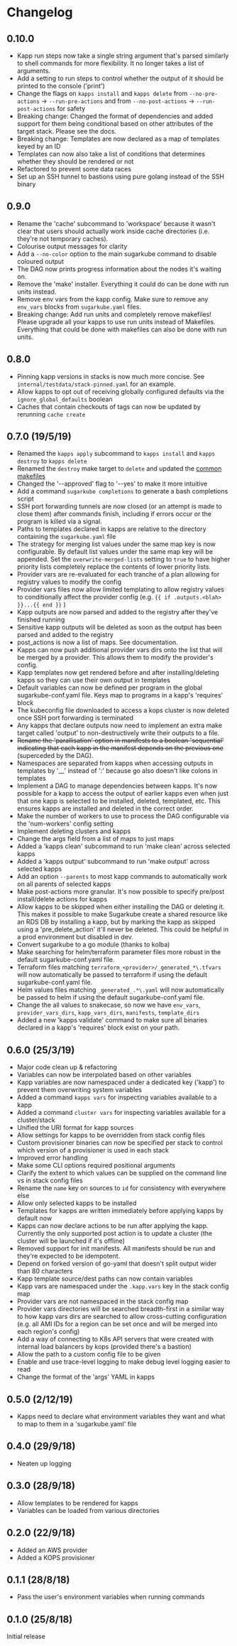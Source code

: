 # Changelog
## 0.10.0
* Kapp run steps now take a single string argument that's parsed similarly to shell commands for more flexibility. It no longer takes a list of arguments.
* Add a setting to run steps to control whether the output of it should be printed to the console ('print')
* Change the flags on `kapps install` and `kapps delete` from `--no-pre-actions` -> `--run-pre-actions` and from `--no-post-actions` -> `--run-post-actions` for safety 
* Breaking change: Changed the format of dependencies and added support for them being conditional based on other attributes of the target stack. Please see the docs.
* Breaking change: Templates are now declared as a map of templates keyed by an ID
* Templates can now also take a list of conditions that determines whether they should be rendered or not
* Refactored to prevent some data races
* Set up an SSH tunnel to bastions using pure golang instead of the SSH binary

## 0.9.0
* Rename the 'cache' subcommand to 'workspace' because it wasn't clear that users should actually work inside cache directories (i.e. they're not temporary caches).
* Colourise output messages for clarity
* Add a `--no-color` option to the main sugarkube command to disable coloured output
* The DAG now prints progress information about the nodes it's waiting on.
* Remove the 'make' installer. Everything it could do can be done with run units instead.
* Remove env vars from the kapp config. Make sure to remove any `env_vars` blocks from `sugarkube.yaml` files.
* Breaking change: Add run units and completely remove makefiles! Please upgrade all your kapps to use run units instead of Makefiles. Everything that could be done with makefiles can also be done with run units.

## 0.8.0
* Pinning kapp versions in stacks is now much more concise. See `internal/testdata/stack-pinned.yaml` for an example.
* Allow kapps to opt out of receiving globally configured defaults via the `ignore_global_defaults` boolean
* Caches that contain checkouts of tags can now be updated by rerunning `cache create`

## 0.7.0 (19/5/19)
* Renamed the `kapps apply` subcommand to `kapps install` and `kapps destroy` to `kapps delete`
* Renamed the `destroy` make target to `delete` and updated the [common makefiles](https://github.com/sugarkube/kapps/tree/master/incubator/common-makefiles)
* Changed the '--approved' flag to '--yes' to make it more intuitive
* Add a command `sugarkube completions` to generate a bash completions script
* SSH port forwarding tunnels are now closed (or an attempt is made to close them) after commands finish, including if errors occur or the program is killed via a signal.
* Paths to templates declared in kapps are relative to the directory containing the `sugarkube.yaml` file
* The strategy for merging list values under the same map key is now configurable. By default list values under the same map key will be appended. Set the `overwrite-merged-lists` setting to `true` to have higher priority lists completely replace the contents of lower priority lists.
* Provider vars are re-evaluated for each tranche of a plan allowing for registry values to modify the config
* Provider vars files now allow limited templating to allow registry values to conditionally affect the provider config (e.g. `{{ if .outputs.<blah> }}...{{ end }}` )
* Kapp outputs are now parsed and added to the registry after they've finished running
* Sensitive kapp outputs will be deleted as soon as the output has been parsed and added to the registry
* post_actions is now a list of maps. See documentation.
* Kapps can now push additional provider vars dirs onto the list that will be merged by a provider. This allows them to modify the provider's config.
* Kapp templates now get rendered before and after installing/deleting kapps so they can use their own output in templates
* Default variables can now be defined per program in the global sugarkube-conf.yaml file. Keys map to programs in a kapp's 'requires' block
* The kubeconfig file downloaded to access a kops cluster is now deleted once SSH port forwarding is terminated
* Any kapps that declare outputs now need to implement an extra make target called 'output' to non-destructively write their outputs to a file. 
* ~~Rename the 'parallisation' option in manifests to a boolean 'sequential' indicating that each kapp in the manifest depends on the previous one~~ (superceded by the DAG).
* Namespaces are separated from kapps when accessing outputs in templates by '__' instead of ':' because go also doesn't like colons in templates
* Implement a DAG to manage dependencies between kapps. It's now possible for a kapp to access the output of earlier kapps even when just that one kapp is selected to be installed, deleted, templated, etc. This ensures kapps are installed and deleted in the correct order.
* Make the number of workers to use to process the DAG configurable via the 'num-workers' config setting
* Implement deleting clusters and kapps  
* Change the args field from a list of maps to just maps
* Added a 'kapps clean' subcommand to run 'make clean' across selected kapps
* Added a 'kapps output' subcommand to run 'make output' across selected kapps
* Add an option `--parents` to most kapp commands to automatically work on all parents of selected kapps
* Make post-actions more granular. It's now possible to specify pre/post install/delete actions for kapps 
* Allow kapps to be skipped when either installing the DAG or deleting it. This makes it possible to make Sugarkube create a shared resource like an RDS DB by installing a kapp, but by marking the kapp as skipped using a 'pre_delete_action' it'll never be deleted. This could be helpful in a prod environment but disabled in dev.
* Convert sugarkube to a go module (thanks to kolba)
* Make searching for helm/terraform parameter files more robust in the default sugarkube-conf.yaml file.
* Terraform files matching `terraform_<provider>/_generated_*\.tfvars` will now automatically be passed to terraform if using the default sugarkube-conf.yaml file.
* Helm values files matching `_generated_.*\.yaml` will now automatically be passed to helm if using the default sugarkube-conf.yaml file.
* Change the all values to snakecase, so now we have `env_vars`, 	`provider_vars_dirs`, `kapp_vars_dirs`, `manifests`, `template_dirs`
* Added a new 'kapps validate' command to make sure all binaries declared in a kapp's 'requires' block exist on your path.

## 0.6.0 (25/3/19)
* Major code clean up & refactoring
* Variables can now be interpolated based on other variables
* Kapp variables are now namespaced under a dedicated key ('kapp') to prevent them overwriting system variables
* Added a command `kapps vars` for inspecting variables available to a kapp
* Added a command `cluster vars` for inspecting variables available for a cluster/stack
* Unified the URI format for kapp sources
* Allow settings for kapps to be overridden from stack config files
* Custom provisioner binaries can now be specified per stack to control which version of a provisioner is used in each stack
* Improved error handling
* Make some CLI options required positional arguments
* Clarify the extent to which values can be supplied on the command line vs in stack config files
* Rename the `name` key on sources to `id` for consistency with everywhere else
* Allow only selected kapps to be installed
* Templates for kapps are written immediately before applying kapps by default now
* Kapps can now declare actions to be run after applying the kapp. Currently the only supported post action is to update a cluster (the cluster will be launched if it's offline)
* Removed support for init manifests. All manifests should be run and they're expected to be idempotent.
* Depend on forked version of go-yaml that doesn't split output wider than 80 characters
* Kapp template source/dest paths can now contain variables
* Kapp vars are namespaced under the `.kapp.vars` key in the stack config map
* Provider vars are not namespaced in the stack config map
* Provider vars directories will be searched breadth-first in a similar way to how kapp vars dirs are searched to allow cross-cutting configuration (e.g. all AMI IDs for a region can be set once and will be merged into each region's config)
* Add a way of connecting to K8s API servers that were created with internal load balancers by kops (provided there's a bastion) 
* Allow the path to a custom config file to be given
* Enable and use trace-level logging to make debug level logging easier to read
* Change the format of the 'args' YAML in kapps

## 0.5.0 (2/12/19)
* Kapps need to declare what environment variables they want and what to map to them in a 'sugarkube.yaml' file

## 0.4.0 (29/9/18)
* Neaten up logging

## 0.3.0 (28/9/18)
* Allow templates to be rendered for kapps
* Variables can be loaded from various directories

## 0.2.0 (22/9/18)
* Added an AWS provider
* Added a KOPS provisioner

## 0.1.1 (28/8/18)
* Pass the user's environment variables when running commands

## 0.1.0 (25/8/18)
Initial release